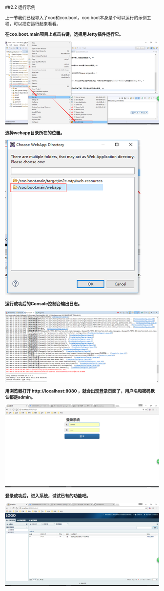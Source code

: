 ##2.2 运行示例

上一节我们已经导入了coo和coo.boot，coo.boot本身是个可以运行的示例工程，可以把它运行起来看看。

**在coo.boot.main项目上点击右键，选择用Jetty插件运行它。**

![运行示例](运行示例.png)

**选择webapp目录所在的位置。**

![选择目录](选择目录.png)

**运行成功后的Console控制台输出日志。**

![运行成功](运行成功.png)

**用浏览器打开 http://localhost:8080 ，就会出现登录页面了，用户名和密码默认都是admin。**

![登录页面](登录页面.png)

**登录成功后，进入系统，试试已有的功能吧。**

![进入首页](进入首页.png)